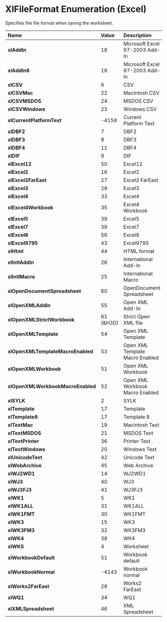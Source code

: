 
# XlFileFormat Enumeration (Excel)

Specifies the file format when saving the worksheet.



|**Name**|**Value**|**Description**|
|:-----|:-----|:-----|
|**xlAddIn**|18|Microsoft Excel 97-2003 Add-In|
|**xlAddIn8**|18|Microsoft Excel 97-2003 Add-In|
|**xlCSV**|6|CSV|
|**xlCSVMac**|22|Macintosh CSV |
|**xlCSVMSDOS**|24|MSDOS CSV|
|**xlCSVWindows**|23|Windows CSV |
|**xlCurrentPlatformText**|-4158|Current Platform Text|
|**xlDBF2**|7|DBF2|
|**xlDBF3**|8|DBF3|
|**xlDBF4**|11|DBF4|
|**xlDIF**|9|DIF|
|**xlExcel12**|50|Excel12|
|**xlExcel2**|16|Excel2|
|**xlExcel2FarEast**|27|Excel2 FarEast|
|**xlExcel3**|29|Excel3|
|**xlExcel4**|33|Excel4|
|**xlExcel4Workbook**|35|Excel4 Workbook|
|**xlExcel5**|39|Excel5|
|**xlExcel7**|39|Excel7|
|**xlExcel8**|56|Excel8|
|**xlExcel9795**|43|Excel9795|
|**xlHtml**|44|HTML format|
|**xlIntlAddIn**|26|International Add-In|
|**xlIntlMacro**|25|International Macro|
|**xlOpenDocumentSpreadsheet**|60|OpenDocument Spreadsheet|
|**xlOpenXMLAddIn**|55|Open XML Add-In|
|**xlOpenXMLStrictWorkbook**|61 (&amp;H3D)|Strict Open XML file|
|**xlOpenXMLTemplate**|54|Open XML Template|
|**xlOpenXMLTemplateMacroEnabled**|53|Open XML Template Macro Enabled|
|**xlOpenXMLWorkbook**|51|Open XML Workbook|
|**xlOpenXMLWorkbookMacroEnabled**|52|Open XML Workbook Macro Enabled|
|**xlSYLK**|2|SYLK|
|**xlTemplate**|17|Template|
|**xlTemplate8**|17|Template 8|
|**xlTextMac**|19|Macintosh Text|
|**xlTextMSDOS**|21|MSDOS Text|
|**xlTextPrinter**|36|Printer Text|
|**xlTextWindows**|20|Windows Text|
|**xlUnicodeText**|42|Unicode Text|
|**xlWebArchive**|45|Web Archive|
|**xlWJ2WD1**|14|WJ2WD1|
|**xlWJ3**|40|WJ3|
|**xlWJ3FJ3**|41|WJ3FJ3|
|**xlWK1**|5|WK1|
|**xlWK1ALL**|31|WK1ALL|
|**xlWK1FMT**|30|WK1FMT|
|**xlWK3**|15|WK3|
|**xlWK3FM3**|32|WK3FM3|
|**xlWK4**|38|WK4|
|**xlWKS**|4|Worksheet|
|**xlWorkbookDefault**|51|Workbook default|
|**xlWorkbookNormal**|-4143|Workbook normal|
|**xlWorks2FarEast**|28|Works2 FarEast|
|**xlWQ1**|34|WQ1|
|**xlXMLSpreadsheet**|46|XML Spreadsheet|

